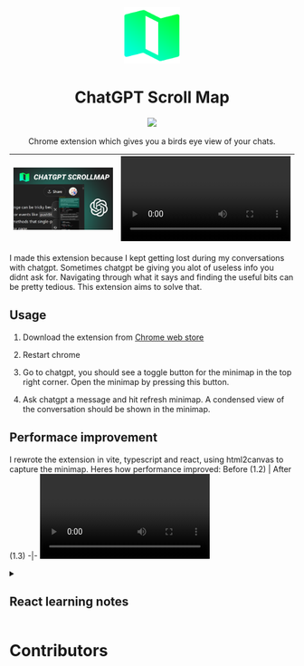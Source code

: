 
<p align="center"><a target="_blank" href="https://chromewebstore.google.com/detail/scroll-minimap-for-chatgp/apekbedjllgmacohbcckgipfhjddehkf"><img src="./build/assets/logo.png" height=100 ></a></p>
<h1 align="center"> ChatGPT Scroll Map </h1>
<p align="center"><a target="_blank" href="https://chromewebstore.google.com/detail/scroll-minimap-for-chatgp/apekbedjllgmacohbcckgipfhjddehkf"><img src="https://img.shields.io/badge/Chrome%20Web%20Store-4285F4?logo=chromewebstore&logoColor=fff&style=for-the-badge" /></a></p>
<p align="center">Chrome extension which gives you a birds eye view of your chats.</p>

[![unnamed](./thumbnail.png)](https://chromewebstore.google.com/detail/scroll-minimap-for-chatgp/apekbedjllgmacohbcckgipfhjddehkf) | <video src="https://github.com/user-attachments/assets/94334603-5427-4b6b-ac43-bcaf29288da3.mp4" />
-|-

I made this extension because I kept getting lost during my conversations with chatgpt. Sometimes chatgpt be giving you alot of useless info you didnt ask for. Navigating through what it says and finding the useful bits can be pretty tedious. This extension aims to solve that.

## Usage
1. Download the extension from [Chrome web store](https://chromewebstore.google.com/detail/scroll-minimap-for-chatgp/apekbedjllgmacohbcckgipfhjddehkf)

2. Restart chrome

3. Go to chatgpt, you should see a toggle button for the minimap in the top right corner. Open the minimap by pressing this button.

4. Ask chatgpt a message and hit refresh minimap. A condensed view of the conversation should be shown in the minimap.


## Performace improvement
I rewrote the extension in vite, typescript and react, using html2canvas to capture the minimap. Heres how performance improved:
Before (1.2) | After (1.3)
-|-
<video src="https://github.com/user-attachments/assets/64cdde2a-daa2-4a67-88da-a4d24e76beb2.mp4"> |  <video src="https://github.com/user-attachments/assets/b6f49f82-7ea3-4e80-8644-9dae603fbf91.mp4">


<details>
 
<summary> <h2>React learning notes</h2></summary>

This project really tested my understanding of what react does under the hood.
## Hooks
react hook | Use
-|-
useState | Stores variable in component which persists across component rerenders
useEffect | Runs on every component rerender. Can pass in an array of state dependencies. This allows it to only run when the component rerenders and when the state provided is also different
useRef | This is like useState in that it persists across component rerenders. However change in the refs value does not trigger a rerender like useState does. This 
useMemo | This is only to be used with calculations that can impact performance. In this project, rendering the minimap image from html2canvas was very computationaly expensive. As a result I had to make sure to only rerender when it was necessary and not when other irrelavent pieces of state changed. 


* When we talk about rerender, we are talking about rerenders that take place in the virtual dom. React has an efficient algorithm to translate only the required changes to the real dom.
* **When the parent rerenders, the children will always rerender unless it is memoized.**
* **When state changes, the component the state is in will rerender.**
* **Change in props do not always trigger a rerender.**
  * (only when the props being passed in are states. In that case the state changing results in the parent to rerender. When parents rerender, this will trigger rerender of children recursively)
  * Example: 
    ```javascript
    function ParentComponent() {
    const myRef = React.useRef(0);

    const changeRefValue = () => {
      myRef.current = 42; // This does not trigger a re-render
    };

    return (
      <div>
        <button onClick={changeRefValue}>Change Ref Value</button>
        <ComponentX refProp={myRef} />
      </div>
    );
    }

    function ComponentX({ refProp }) {
    console.log("Component X renders");
    return <div>Ref current value: {refProp.current}</div>;
    }
    ```
    Here the change in the refprop does not trigger a rerender of Component X.
  * Dont listen to people online who are like `"React triggers re-rendering when there’s a change in state or props.🤓"` dumb. There are sooo many sites which parrot this line, its annoying 😭😭
  * Good explanation here https://www.joshwcomeau.com/react/why-react-re-renders/#its-not-about-the-props-2
  * In summary **props have nothing to do with re-renders**
 
</details>

# Contributors


